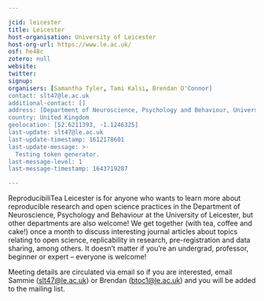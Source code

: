 ```yaml
---

jcid: leicester
title: Leicester
host-organisation: University of Leicester
host-org-url: https://www.le.ac.uk/
osf: he48c
zotero: null
website: 
twitter: 
signup: 
organisers: [Samantha Tyler, Tami Kalsi, Brendan O'Connor]
contact: slt47@le.ac.uk
additional-contact: []
address: [Department of Neuroscience, Psychology and Behaviour, University of Leicester, University Road, LE1 7RH, Leicester]
country: United Kingdom
geolocation: [52.6211393, -1.1246325]
last-update: slt47@le.ac.uk
last-update-timestamp: 1612178601
last-update-message: >-
  Testing token generator.
last-message-level: 1
last-message-timestamp: 1643719287

---
```


ReproducibiliTea Leicester is for anyone who wants to learn more about reproducible research and open science practices in the Department of Neuroscience, Psychology and Behaviour at the University of Leicester, but other departments are also welcome!  We get together (with tea, coffee and cake!) once a month to discuss interesting journal articles about topics relating to open science, replicability in research, pre-registration and data sharing, among others. It doesn’t matter if you’re an undergrad, professor, beginner or expert – everyone is welcome!

Meeting details are circulated via email so if you are interested, email Sammie (slt47@le.ac.uk) or Brendan (btoc1@le.ac.uk) and you will be added to the mailing list.
